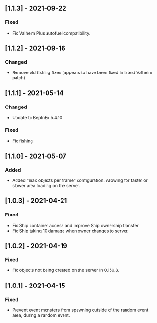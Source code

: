 ## [1.1.3] - 2021-09-22

### Fixed

- Fix Valheim Plus autofuel compatibility.


## [1.1.2] - 2021-09-16

### Changed

- Remove old fishing fixes (appears to have been fixed in latest Valheim patch)


## [1.1.1] - 2021-05-14

### Changed

- Update to BepInEx 5.4.10


### Fixed

- Fix fishing


## [1.1.0] - 2021-05-07

### Added

- Added "max objects per frame" configuration. Allowing for faster or slower area loading on the server.


## [1.0.3] - 2021-04-21

### Fixed

- Fix Ship container access and improve Ship ownership transfer
- Fix Ship taking 10 damage when owner changes to server.


## [1.0.2] - 2021-04-19

### Fixed

- Fix objects not being created on the server in 0.150.3.


## [1.0.1] - 2021-04-15

### Fixed

- Prevent event monsters from spawning outside of the random event area, during a random event.
